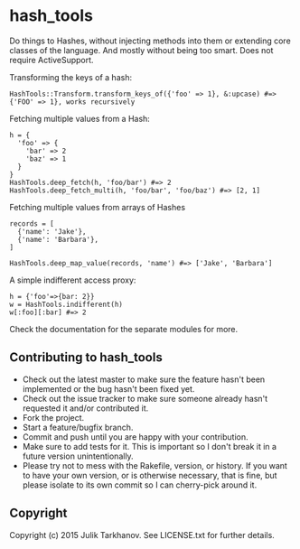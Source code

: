 # hash_tools

Do things to Hashes, without injecting methods into them or extending core classes of the language.
And mostly without being too smart. Does not require ActiveSupport.

Transforming the keys of a hash:

    HashTools::Transform.transform_keys_of({'foo' => 1}, &:upcase) #=> {'FOO' => 1}, works recursively

Fetching multiple values from a Hash:

    h = {
      'foo' => {
        'bar' => 2
        'baz' => 1
      }
    }
    HashTools.deep_fetch(h, 'foo/bar') #=> 2
    HashTools.deep_fetch_multi(h, 'foo/bar', 'foo/baz') #=> [2, 1]

Fetching multiple values from arrays of Hashes

    records = [
      {'name': 'Jake'},
      {'name': 'Barbara'},
    ]
    
    HashTools.deep_map_value(records, 'name') #=> ['Jake', 'Barbara']

A simple indifferent access proxy:

    h = {'foo'=>{bar: 2}}
    w = HashTools.indifferent(h)
    w[:foo][:bar] #=> 2

Check the documentation for the separate modules for more.

## Contributing to hash_tools
 
* Check out the latest master to make sure the feature hasn't been implemented or the bug hasn't been fixed yet.
* Check out the issue tracker to make sure someone already hasn't requested it and/or contributed it.
* Fork the project.
* Start a feature/bugfix branch.
* Commit and push until you are happy with your contribution.
* Make sure to add tests for it. This is important so I don't break it in a future version unintentionally.
* Please try not to mess with the Rakefile, version, or history. If you want to have your own version, or is otherwise necessary, that is fine, but please isolate to its own commit so I can cherry-pick around it.

## Copyright

Copyright (c) 2015 Julik Tarkhanov. See LICENSE.txt for
further details.

